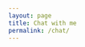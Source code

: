 ```yaml
---
layout: page
title: Chat with me
permalink: /chat/
---
```


<div id="n8n-chat-container"></div>

<script type="module">
// Load the n8n chat CSS
const link = document.createElement('link');
link.href = 'https://cdn.jsdelivr.net/npm/@n8n/chat/dist/style.css';
link.rel = 'stylesheet';
document.head.appendChild(link);

// Load and initialize the n8n chat
import('https://cdn.jsdelivr.net/npm/@n8n/chat/dist/chat.bundle.es.js').then(({ createChat }) => {
  createChat({
    webhookUrl: 'https://accel.app.n8n.cloud/webhook/867e2403-b6b3-4d22-8b35-99b559611297/chat',
    target: '#n8n-chat-container',
    mode: 'fullscreen',
    showWelcomeScreen: true,
    defaultLanguage: 'en',
    initialMessages: [
      'Hey there! 👋',
      'I\'m Nikhil. Ask me anything about AI, poker, or my projects!'
    ],
    i18n: {
      en: {
        title: 'Chat with Nikhil',
        subtitle: 'Ask me about AI, investing, poker, or anything else!',
        footer: '',
        getStarted: 'Start Conversation',
        inputPlaceholder: 'Type your message...',
      },
    },
  });
});
</script>

<style>
:root {
  --chat--color-primary: #0066cc;
  --chat--color-primary-shade-50: #0056b3;
  --chat--color-primary-shade-100: #004d99;
  --chat--color-secondary: #333333;
  --chat--color-secondary-shade-50: #2a2a2a;
  --chat--color-white: #ffffff;
  --chat--color-light: #f8f9fa;
  --chat--color-light-shade-50: #e9ecef;
  --chat--color-light-shade-100: #dee2e6;
  --chat--color-medium: #6c757d;
  --chat--color-dark: #212529;
  --chat--color-disabled: #6c757d;
  --chat--color-typing: #495057;

  --chat--spacing: 1rem;
  --chat--border-radius: 0px;
  --chat--transition-duration: 0.2s;

  --chat--window--width: 100%;
  --chat--window--height: 100%;

  --chat--header-height: auto;
  --chat--header--padding: var(--chat--spacing);
  --chat--header--background: var(--chat--color-dark);
  --chat--header--color: var(--chat--color-white);
  --chat--header--border-top: 3px solid var(--chat--color-dark);
  --chat--header--border-bottom: 3px solid var(--chat--color-dark);
  --chat--heading--font-size: 1.5em;
  --chat--subtitle--font-size: 1em;
  --chat--subtitle--line-height: 1.4;

  --chat--textarea--height: 60px;

  --chat--message--font-size: 1rem;
  --chat--message--padding: var(--chat--spacing);
  --chat--message--border-radius: 0px;
  --chat--message-line-height: 1.6;
  --chat--message--bot--background: var(--chat--color-light);
  --chat--message--bot--color: var(--chat--color-dark);
  --chat--message--bot--border: 2px solid var(--chat--color-dark);
  --chat--message--user--background: var(--chat--color-primary);
  --chat--message--user--color: var(--chat--color-white);
  --chat--message--user--border: 2px solid var(--chat--color-dark);
  --chat--message--pre--background: rgba(0, 0, 0, 0.1);

  --chat--toggle--background: var(--chat--color-primary);
  --chat--toggle--hover--background: var(--chat--color-primary-shade-50);
  --chat--toggle--active--background: var(--chat--color-primary-shade-100);
  --chat--toggle--color: var(--chat--color-white);
  --chat--toggle--size: 64px;
}

#n8n-chat-container {
  width: 100%;
  height: 80vh;
  min-height: 600px;
  border: 3px solid var(--text-color);
  box-shadow: 5px 5px 0px 0px var(--text-color);
  font-family: 'Monaco', 'Menlo', 'Ubuntu Mono', monospace;
}

/* Override n8n chat styles to match your design */
#n8n-chat-container * {
  font-family: 'Monaco', 'Menlo', 'Ubuntu Mono', monospace !important;
}

/* Make buttons more neo-brutalist */
#n8n-chat-container button {
  border: 2px solid var(--chat--color-dark) !important;
  box-shadow: 3px 3px 0px 0px var(--chat--color-dark) !important;
  border-radius: 0px !important;
  font-weight: bold !important;
  transition: all 0.2s ease !important;
}

#n8n-chat-container button:hover {
  transform: translate(-2px, -2px) !important;
  box-shadow: 5px 5px 0px 0px var(--chat--color-dark) !important;
}

/* Style the input field */
#n8n-chat-container textarea,
#n8n-chat-container input {
  border: 2px solid var(--chat--color-dark) !important;
  border-radius: 0px !important;
  font-family: 'Monaco', 'Menlo', 'Ubuntu Mono', monospace !important;
}

/* Style message bubbles */
#n8n-chat-container .message {
  border: 2px solid var(--chat--color-dark) !important;
  border-radius: 0px !important;
  box-shadow: 2px 2px 0px 0px var(--chat--color-dark) !important;
  margin: 10px 0 !important;
}
</style>
